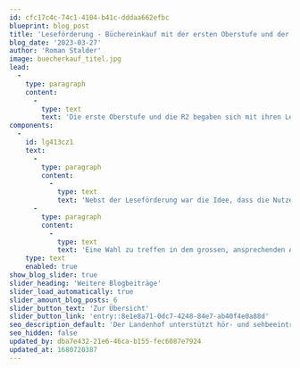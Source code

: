 ```yaml
---
id: cfc17c4c-74c1-4104-b41c-dddaa662efbc
blueprint: blog_post
title: 'Leseförderung - Büchereinkauf mit der ersten Oberstufe und der R2'
blog_date: '2023-03-27'
author: 'Roman Stalder'
image: buecherkauf_titel.jpg
lead:
  -
    type: paragraph
    content:
      -
        type: text
        text: 'Die erste Oberstufe und die R2 begaben sich mit ihren Lehrpersonen und dem Schulbibliothekar nach Aarau in den Orell Füssli. Jeder Schüler und jede Schülerin durfte sich ein Buch auswählen, welches für die Bibliothek gekauft wurde. Sie würden die ersten sein, die es ausleihen und lesen können.'
components:
  -
    id: lg413cz1
    text:
      -
        type: paragraph
        content:
          -
            type: text
            text: 'Nebst der Leseförderung war die Idee, dass die Nutzergruppe den Bestand mitbestimmt. So stehen nun Bücher in der Bibliothek, welche Schüler*innen gewählt haben und gerne lesen. Das könnte auch andere motivieren und zum Lesen anregen.'
      -
        type: paragraph
        content:
          -
            type: text
            text: 'Eine Wahl zu treffen in dem grossen, ansprechenden Angebot fiel manchen gar nicht so leicht. Schliesslich kam eine schöne Mischung aus Romanen, Sachbüchern und Mangas und Comicromanen zusammen und einige Schülerinnen waren seither schon wieder zurückgekehrt und haben privat Bücher gekauft.'
    type: text
    enabled: true
show_blog_slider: true
slider_heading: 'Weitere Blogbeiträge'
slider_load_automatically: true
slider_amount_blog_posts: 6
slider_button_text: 'Zur Übersicht'
slider_button_link: 'entry::8e1e8a71-0dc7-4248-84e7-ab40f4e0a88d'
seo_description_default: 'Der Landenhof unterstützt hör- und sehbeeinträchtigte Kinder & Jugendliche in ihrem selbstbestimmten Leben durch Förderung ihrer Fähigkeiten & Entwicklung'
seo_hidden: false
updated_by: dba7e432-21e6-46ca-b155-fec6087e7924
updated_at: 1680720387
---
```

